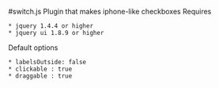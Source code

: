#switch.js
Plugin that makes iphone-like checkboxes
Requires

 	* jquery 1.4.4 or higher
	* jquery ui 1.8.9 or higher
	
Default options 
	
	* labelsOutside: false
	* clickable : true
	* draggable : true